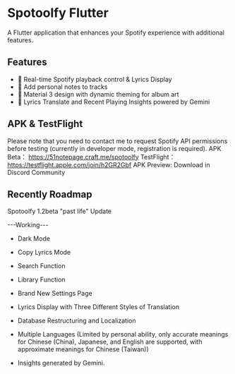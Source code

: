 # Spotoolfy Flutter

A Flutter application that enhances your Spotify experience with additional features.

## Features

- 🎵 Real-time Spotify playback control & Lyrics Display
- 💭 Add personal notes to tracks
- 🎨 Material 3 design with dynamic theming for album art
- 💬 Lyrics Translate and Recent Playing Insights powered by Gemini

## APK & TestFlight
Please note that you need to contact me to request Spotify API permissions before testing (currently in developer mode, registration is required).
APK Beta： https://51notepage.craft.me/spotoolfy
TestFlight：https://testflight.apple.com/join/h2GR2Gbf
APK Preview: Download in Discord Community

## Recently Roadmap

Spotoolfy 1.2beta "past life" Update

---Working---

- Dark Mode

- Copy Lyrics Mode

- Search Function

- Library Function

- Brand New Settings Page

- Lyrics Display with Three Different Styles of Translation

- Database Restructuring and Localization

- Multiple Languages (Limited by personal ability, only accurate meanings for Chinese (China), Japanese, and English are supported, with approximate meanings for Chinese (Taiwan))

- Insights generated by Gemini.
